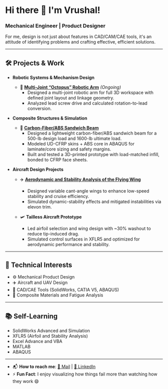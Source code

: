 <h1>Hi there 👋 I'm Vrushal!</h1>
<h3>Mechanical Engineer | Product Designer</h3>

<p>
For me, design is not just about features in CAD/CAM/CAE tools, it's an attitude of identifying problems and crafting effective, efficient solutions.
</p>

---

<h2>🛠️ Projects & Work</h2>

- <b>Robotic Systems & Mechanism Design</b>  
  - 🐙 [**Multi-Joint “Octopus” Robotic Arm**](https://github.com/vrushal-modake/Robotic-Systems-Mechanism-Design) *(Ongoing)*
    - Designed a multi-joint robotic arm for full 3D workspace with defined joint layout and linkage geometry.  
    - Analyzed lead screw drive and calculated rotation-to-lead conversion. 

- <b>Composite Structures & Simulation</b>  
  - 🧱 [**Carbon-Fiber/ABS Sandwich Beam**](https://github.com/vrushal-modake/Carbon-Fiber-ABS-Sandwich-Beam)
    - Designed a lightweight carbon-fiber/ABS sandwich beam for a 500-lb design load and 1600-lb ultimate load.  
    - Modeled UD-CFRP skins + ABS core in ABAQUS for laminate/core sizing and safety margins.  
    - Built and tested a 3D-printed prototype with load-matched infill, bonded to CFRP face sheets.

- <b>Aircraft Design Projects</b>  
  - ✈️ [**Aerodynamic and Stability Analysis of the Flying Wing**](https://github.com/vrushal-modake/Aerodynamic-and-Stability-Analysis-of-the-Flying-Wing)
    - Designed variable cant-angle wings to enhance low-speed stability and cruise efficiency.  
    - Simulated dynamic-stability effects and mitigated instabilities via elevon trim.  

  - 🛩️ **Tailless Aircraft Prototype**  
    - Led airfoil selection and wing design with ~30% washout to reduce tip-induced drag.  
    - Simulated control surfaces in XFLR5 and optimized for aerodynamic performance and stability.

---

<h2>🎯 Technical Interests</h2>

- ⚙️ Mechanical Product Design 
- ✈️ Aircraft and UAV Design  
- 🧰 CAD/CAE Tools (SolidWorks, CATIA V5, ABAQUS)  
- 🧵 Composite Materials and Fatigue Analysis

---

<h2>📚 Self-Learning</h2>

- SolidWorks Advanced and Simulation
- XFLR5 (Airfoil and Stability Analysis)
- Excel Advance and VBA
- MATLAB
- ABAQUS

---
<!--
- 🏆 Proud participant in product design challenges *(Update if you’ve won any!)*  
- 🛠️ **Tools & Skills**: SolidWorks | CATIA V5 | ABAQUS | MATLAB | Excel-VBA --> 
- 📬 **How to reach me**: [📩 Mail](mailto:modake21@gmail.com) | [🔗 LinkedIn](https://www.linkedin.com/in/vrushal-modake-486a2b206/)  
- ⚡ **Fun Fact**: I enjoy visualizing how things fail more than watching how they work 😄  

<!--
<h2>📫 Let's Connect</h2>

[<img align="left" alt="LinkedIn" width="24px" src="https://cdn.jsdelivr.net/npm/simple-icons@v3/icons/linkedin.svg" />][linkedin]

<br/>

[linkedin]: https://www.linkedin.com/in/vrushal-modake-486a2b206/  

<!--
**vrushal123/vrushal123** is a ✨ _special_ ✨ repository because its `README.md` (this file) appears on your GitHub profile.
-->
